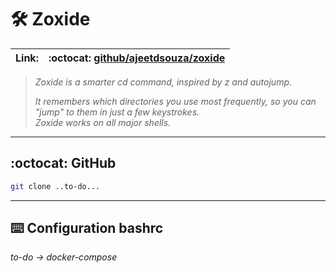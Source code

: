 # :hammer_and_wrench: Zoxide

| **Link:** | :octocat: [github/ajeetdsouza/zoxide](https://github.com/ajeetdsouza/zoxide) |
| --- | --- |

>_Zoxide is a smarter cd command, inspired by z and autojump._
>
>_It remembers which directories you use most frequently, so you can "jump" to them in just a few keystrokes._  
>_Zoxide works on all major shells._
___

## :octocat: GitHub
```bash
git clone ..to-do...
```
- - -
## :keyboard: Configuration bashrc
_to-do -> docker-compose_
